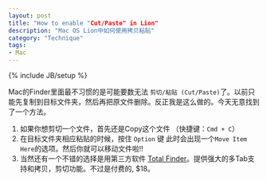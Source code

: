 ```yaml
---
layout: post  
title: "How to enable "Cut/Paste" in Lion"    
description: "Mac OS Lion中如何使用拷贝粘贴"     
category: "Technique"    
tags:  
- Mac  
---
```


{% include JB/setup %} 


Mac的Finder里面最不习惯的是可能要数无法 `剪切/粘贴 (Cut/Paste)`了。以前只能先复制到目标文件夹，然后再把原文件删除。反正我是这么做的。今天无意找到了一个方法。



1. 如果你想剪切一个文件，首先还是Copy这个文件 （快捷键：`Cmd + C`）
2. 在目标文件夹相应粘贴的时候，按住 `Option` 键 此时会出现一个`Move Item Here`的选项。然后你就可以移动文件啦!!
3. 当然还有一个不错的选择是用第三方软件 [Total Finder](http://totalfinder.binaryage.com/)。提供强大的多Tab支持和拷贝，剪切功能。不过是付费的, $18。